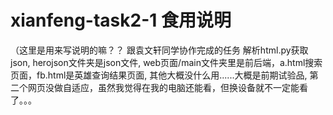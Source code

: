 # xianfeng-task2-1 食用说明
（这里是用来写说明的嘛？？
跟袁文轩同学协作完成的任务
解析html.py获取json,
herojson文件夹是json文件, 
web页面/main文件夹里是前后端，a.html搜索页面，fb.html是英雄查询结果页面,
其他大概没什么用......大概是前期试验品,
第二个网页没做自适应，虽然我觉得在我的电脑还能看，但换设备就不一定能看了。。。
